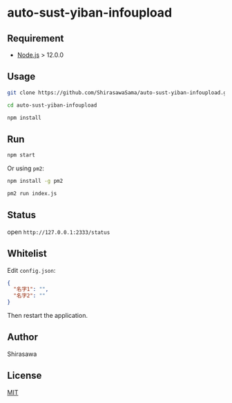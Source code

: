 # auto-sust-yiban-infoupload

## Requirement

- [Node.js](https://nodejs.org/) > 12.0.0

## Usage

```bash
git clone https://github.com/ShirasawaSama/auto-sust-yiban-infoupload.git

cd auto-sust-yiban-infoupload

npm install
```

## Run

```bash
npm start
```

Or using `pm2`:

```bash
npm install -g pm2

pm2 run index.js
```

## Status

open `http://127.0.0.1:2333/status`

## Whitelist

Edit `config.json`:

```json
{
  "名字1": "",
  "名字2": ""
}
```

Then restart the application.

## Author

Shirasawa

## License

[MIT](./LICENSE)

